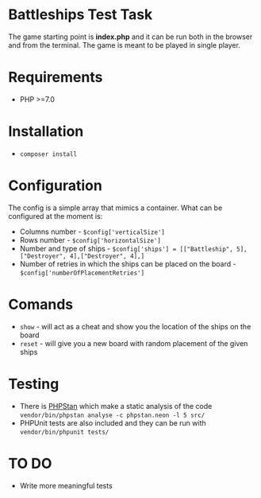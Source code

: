 # Battleships Test Task

The game starting point is **index.php** and it can be run both in the browser and from the terminal. The game is meant to be played in single player. 

# Requirements
  - PHP >=7.0

# Installation
 - `composer install`

# Configuration

The config is a simple array that mimics a container. What can be configured at the moment is:
 - Columns number -  `$config['verticalSize']`
 - Rows number -  `$config['horizontalSize']`
 - Number and type of ships - `$config['ships'] = [["Battleship", 5],["Destroyer", 4],["Destroyer", 4],]`
 - Number of retries in which the ships can be placed on the board - `$config['numberOfPlacementRetries']`

# Comands
 - `show` - will act as a cheat and show you the location of the ships on the board
 - `reset` - will give you a new board with random placement of the given ships
 
# Testing
 - There is [PHPStan](https://github.com/phpstan/phpstan) which make a static analysis of the code `vendor/bin/phpstan analyse -c phpstan.neon -l 5 src/`
 - PHPUnit tests are also included and they can be run with `vendor/bin/phpunit tests/`
 
# TO DO

 - Write more meaningful tests